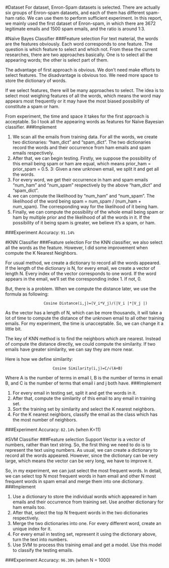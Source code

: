 #Dataset
For dataset, Enron-Spam datasets is selected. There are actually six groups of Enron-spam datasets, and each of them has different spam-ham ratio. We can use them to perform sufficient experiment. In this report, we mainly used the first dataset of Enron-spam, in which there are 3672 legitimate emails and 1500 spam emails, and the ratio is around 1:3.

#Naïve Bayes Classifier
###Feature selection
For text material, the words are the features obviously. Each word corresponds to one feature. The question is which feature to select and which not. From these the current researches, there are two approaches basically. One is to select all the appearing words; the other is select part of them.

The advantage of first approach is obvious. We don’t need make efforts to select features. The disadvantage is obvious too. We need more space to store the dictionary of words.

If we select features, there will be many approaches to select. The idea is to select most weighing features of all the words, which means the word may appears most frequently or it may have the most biased possibility of constitute a spam or ham.

From experiment, the time and space it takes for the first approach is acceptable. So I took all the appearing words as features for Naïve Bayesian classifier.
###Implement
1. We scan all the emails from training data. For all the words, we create two dictionaries: “ham_dict” and “spam_dict”. The two dictionaries record the words and their occurrence from ham emails and spam emails respectively.
2. After that, we can begin testing. Firstly, we suppose the possibility of this email being spam or ham are equal, which means prior_ham = prior_spam = 0.5.
3: Given a new unknown email, we split it and get all the words.
4. For every word, we get their occurrence in ham and spam emails “num_ham” and “num_spam” respectively by the above “ham_dict” and “spam_dict”.
5. we can compute the likelihood by “num_ham” and “num_spam”.    The likelihood of the word being spam = num_spam / (num_ham + num_spam). The corresponding way for the likelihood of it being ham. 
6. Finally, we can compute the possibility of the whole email being spam or ham by multiple prior and the likelihood of all the words in it. If the possibility of it being spam is greater, we believe it’s a spam, or ham.

###Experiment
Accuracy: `91.14%`

#KNN Classifier
###Feature selection
For the KNN classifier, we also select all the words as the feature. However, I did some improvement when compute the K Nearest Neighbors.

For usual method, we create a dictionary to record all the words appeared. If the length of the dictionary is N, for every email, we create a vector of length N. Every index of the vector corresponds to one word. If the word appears in the email, we’ll set the corresponding index 1. If not, 0.

But, there is a problem. When we compute the distance later, we use the formula as following:
                     
                     Cosine Distance(i,j)=(V_i*V_j)/(|V_i |*|V_j |)
As the vector has a length of N, which can be more thousands, it will take a lot of time to compute the distance of the unknown email to all other training emails. For my experiment, the time is unacceptable. So, we can change it a little bit.

The key of KNN method is to find the neighbors which are nearest. Instead of compute the distance directly, we could compute the similarity. If two emails have greater similarity, we can say they are more near.

Here is how we define similarity:
                     
                         Cosine Similarity(i,j)=C/√(A+B)
                     
Where A is the number of terms in email I, B is the number of terms in email B, and C is the number of terms that email i and j both have.
###Implement
1. For every email in testing set, split it and get the words in it.
2. After that, compute the similarity of this email to any email in training set.
3. Sort the training set by similarity and select the K nearest neighbors.
4. For the K nearest neighbors, classify the email as the class which has the most number of neighbors.

###Experiment
Accuracy: `82.14%` (when K=11)

#SVM Classifier
###Feature selection
Support Vector is a vector of numbers, rather than text string. So, the first thing we need to do is to represent the text using numbers. As usual, we can create a dictionary to record all the words appeared. However, since the dictionary can be very large, which means the vector can be very long, we have to improve it.

So, in my experiment, we can just select the most frequent words. In detail, we can select top N most frequent words in ham email and other N most frequent words in spam email and merge them into one dictionary.
###Implement
1. Use a dictionary to store the individual words which appeared in ham emails and their occurrence from training set. Use another dictionary for ham emails too.
2. After that, select the top N frequent words in the two dictionaries respectively.
3. Merge the two dictionaries into one. For every different word, create an unique index for it.
4. For every email in testing set, represent it using the dictionary above, turn the text into numbers.
5. Use SVM to process this training email and get a model. Use this model to classify the testing emails.

###Experiment
Accuracy: `96.30%` (when N = 1000)
